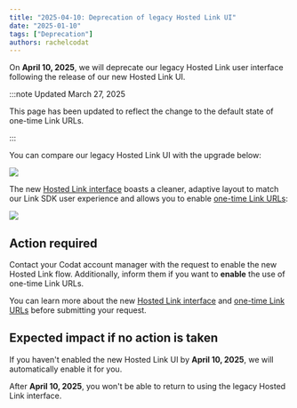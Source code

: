 ```yaml
---
title: "2025-04-10: Deprecation of legacy Hosted Link UI"
date: "2025-01-10"
tags: ["Deprecation"]
authors: rachelcodat
---
```


On **April 10, 2025**, we will deprecate our legacy Hosted Link user interface following the release of our new Hosted Link UI.

<!--truncate-->

:::note Updated March 27, 2025

This page has been updated to reflect the change to the default state of one-time Link URLs.

:::

You can compare our legacy Hosted Link UI with the upgrade below:

![](/img/old/e802c95-2022-11-21_20-15-14.png)

The new [Hosted Link interface](/updates/250110-new-hosted-link-ui) boasts a cleaner, adaptive layout to match our Link SDK user experience and allows you to enable [one-time Link URLs](/updates/250110-secure-linking):

![](/img/updates/hosted-link-updated-UI.png)

## Action required

Contact your Codat account manager with the request to enable the new Hosted Link flow. Additionally, inform them if you want to **enable** the use of one-time Link URLs.

You can learn more about the new [Hosted Link interface](/updates/250110-new-hosted-link-ui) and [one-time Link URLs](/updates/250110-secure-linking) before submitting your request.

## Expected impact if no action is taken

If you haven't enabled the new Hosted Link UI by **April 10, 2025**, we will automatically enable it for you.

After **April 10, 2025**, you won't be able to return to using the legacy Hosted Link interface.

